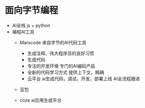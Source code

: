 # 面向字节编程

- AI全栈 
  js + python 
- 编程AI工具
  - Marscode 来自字节的AI代码工具
    - 生成注释，伟大程序员的良好习惯
    - 生成代码
    - 专注的开发环境
      专门的AI编码产品
    - 全新的代码学习方式
      提供上下文，精确
    - 云平台
      ai生成代码，调试，开发，部署上线 AI全流程跟进
  
  
  - 豆包
  - coze ai应用生成平台